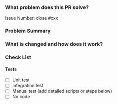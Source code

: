 <!--

Thank you for contributing to Vanus!

PR Title Format: 

feat/fix/refactor/docs/...: what's changed

Note: see https://github.com/linkall-labs/vanus/blob/main/CONTRIBUTING.md to know details about title format
-->

### What problem does this PR solve?
<!--

Please create an issue first to describe the problem

There MUST be one line starting with "Issue Number:  ".

-->

Issue Number: close #xxx

### Problem Summary

### What is changed and how does it work?

### Check List

<!-- At least one of them must be included. -->

#### Tests

- [ ] Unit test
- [ ] Integration test
- [ ] Manual test (add detailed scripts or steps below)
- [ ] No code
